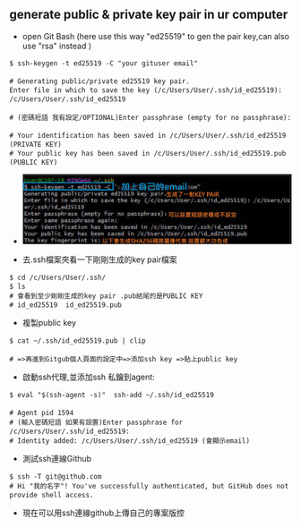 ## generate public & private key pair in ur computer
- open Git Bash (here use this way "ed25519" to gen the pair key,can also use "rsa" instead )

```bash=
$ ssh-keygen -t ed25519 -C "your gituser email" 

# Generating public/private ed25519 key pair.
Enter file in which to save the key (/c/Users/User/.ssh/id_ed25519): /c/Users/User/.ssh/id_ed25519

# (密碼短語 我有設定/OPTIONAL)Enter passphrase (empty for no passphrase):

# Your identification has been saved in /c/Users/User/.ssh/id_ed25519 (PRIVATE KEY)
# Your public key has been saved in /c/Users/User/.ssh/id_ed25519.pub (PUBLIC KEY)

```
- ![ssh key pair](../static/ssh_key_pair.jpg)

- 去.ssh檔案夾看一下剛剛生成的key pair檔案
```bash=
$ cd /c/Users/User/.ssh/
$ ls
# 會看到至少剛剛生成的key pair .pub結尾的是PUBLIC KEY
# id_ed25519  id_ed25519.pub
```

- 複製public key 
```bash=
$ cat ~/.ssh/id_ed25519.pub | clip

# =>再進到Gitgub個人頁面的設定中=>添加ssh key =>貼上public key
```

- 啟動ssh代理,並添加ssh 私鑰到agent:
```bash=
$ eval "$(ssh-agent -s)"  ssh-add ~/.ssh/id_ed25519

# Agent pid 1594
# (輸入密碼短語 如果有設置)Enter passphrase for /c/Users/User/.ssh/id_ed25519:
# Identity added: /c/Users/User/.ssh/id_ed25519 (會顯示email)
```

- 測試ssh連線Github
```bash=
$ ssh -T git@github.com
# Hi "我的名字"! You've successfully authenticated, but GitHub does not provide shell access.
```

- 現在可以用ssh連線github上傳自己的專案版控
